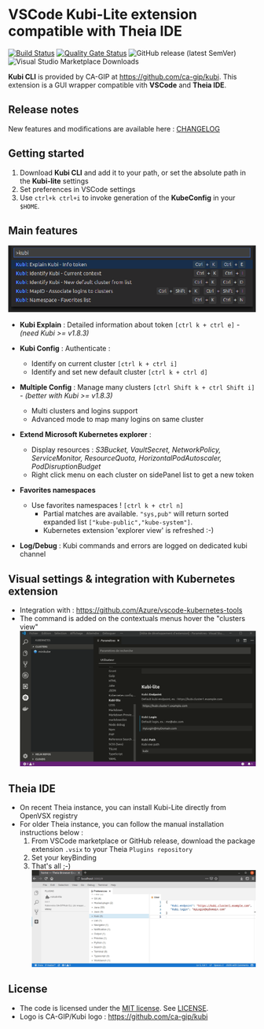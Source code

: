 # __VSCode__ Kubi-Lite extension compatible with __Theia IDE__

[![Build Status](https://travis-ci.com/lefebsy/vskubi-lite.svg?branch=master)](https://travis-ci.com/lefebsy/vskubi-lite)
[![Quality Gate Status](https://sonarcloud.io/api/project_badges/measure?project=lefebsy_vskubi-lite&metric=alert_status)](https://sonarcloud.io/dashboard?id=lefebsy_vskubi-lite)
![GitHub release (latest SemVer)](https://img.shields.io/github/v/release/lefebsy/vskubi-lite)
![Visual Studio Marketplace Downloads](https://img.shields.io/visual-studio-marketplace/d/lefebsy.vskubi-lite)

__Kubi CLI__ is provided by CA-GIP at <https://github.com/ca-gip/kubi>.
This extension is a GUI wrapper compatible vith __VSCode__ and __Theia IDE__.

## Release notes

New features and modifications are available here : [CHANGELOG](CHANGELOG.md)

## Getting started

1. Download __Kubi CLI__ and add it to your path, or set the absolute path in the __Kubi-lite__ settings
2. Set preferences in VSCode settings
3. Use `ctrl+k ctrl+i` to invoke generation of the __KubeConfig__ in your `$HOME`.

## Main features

![Features](DemoFeatures.png)

- __Kubi Explain__ : Detailed information about token `[ctrl k + ctrl e]` - *(need Kubi >= v1.8.3)*
- __Kubi Config__ : Authenticate :
  - Identify on current cluster `[ctrl k + ctrl i]`
  - Identify and set new default cluster `[ctrl k + ctrl d]`
- __Multiple Config__ : Manage many clusters `[ctrl Shift k + ctrl Shift i]` - *(better with Kubi >= v1.8.3)*
  - Multi clusters and logins support 
  - Advanced mode to map many logins on same cluster

- __Extend Microsoft Kubernetes explorer__ :
  - Display resources : *S3Bucket, VaultSecret, NetworkPolicy, ServiceMonitor, ResourceQuota, HorizontalPodAutoscaler, PodDisruptionBudget*
  - Right click menu on each cluster on sidePanel list to get a new token
- __Favorites namespaces__
  - Use favorites namespaces ! `[ctrl k + ctrl n]`
    - Partial matches are available. `"sys,pub"` will return sorted expanded list `["kube-public","kube-system"]`.
    - Kubernetes extension 'explorer view' is refreshed :-) 
- __Log/Debug__ : Kubi commands and errors are logged on dedicated kubi channel

  

## Visual settings & integration with Kubernetes extension

- Integration with : <https://github.com/Azure/vscode-kubernetes-tools>
- The command is added on the contextuals menus hover the "clusters view"
![screencast](DemoHelp.gif)

## Theia IDE

- On recent Theia instance, you can install Kubi-Lite directly from OpenVSX registry
- For older Theia instance, you can follow the manual installation instructions below :
  1. From VSCode marketplace or GitHub release, download the package extension `.vsix` to your Theia `Plugins repository`
  2. Set your keyBinding
  3. That's all ;-)
  ![screencast](DemoTheia.gif)

## License

- The code is licensed under the [MIT license](http://choosealicense.com/licenses/mit/). See [LICENSE](LICENSE).
- Logo is CA-GIP/Kubi logo : <https://github.com/ca-gip/kubi>
